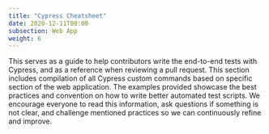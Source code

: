 ```yaml
---
title: "Cypress Cheatsheet"
date: 2020-12-11T00:00
subsection: Web App
weight: 6
---
```


This serves as a guide to help contributors write the end-to-end tests with Cypress, and as a reference when reviewing a pull request. This section includes compilation of all Cypress custom commands based on specific section of the web application. The examples provided showcase the best practices and convention on how to write better automated test scripts.
We encourage everyone to read this information, ask questions if something is not clear, and challenge mentioned practices so we can continuously refine and improve.
